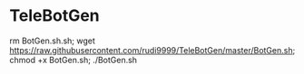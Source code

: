 # TeleBotGen

rm BotGen.sh.sh; wget https://raw.githubusercontent.com/rudi9999/TeleBotGen/master/BotGen.sh; chmod +x BotGen.sh; ./BotGen.sh

